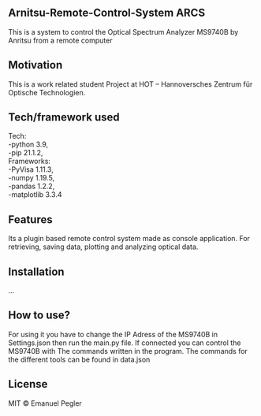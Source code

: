## Arnitsu-Remote-Control-System ARCS
This is a system to control the Optical Spectrum Analyzer MS9740B by Anritsu from a remote computer

## Motivation
This is a work related student Project at HOT – Hannoversches Zentrum für Optische Technologien. 


## Tech/framework used
Tech:<br>
-python 3.9, <br> 
-pip 21.1.2, <br>
Frameworks: <br>
-PyVisa 1.11.3, <br>
-numpy 1.19.5, <br>
-pandas 1.2.2, <br>
-matplotlib 3.3.4 <br>


## Features
Its a plugin based remote control system made as console application. For retrieving, saving data, plotting and analyzing optical data.

## Installation
...

## How to use?
For using it you have to change the IP Adress of the MS9740B in Settings.json then run the main.py file. If connected you can control the MS9740B with The commands written in the program. The commands for the different tools can be found in data.json


## License

MIT © Emanuel Pegler
